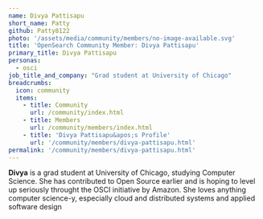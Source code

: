 ```yaml
---
name: Divya Pattisapu
short_name: Patty
github: Patty8122
photo: '/assets/media/community/members/no-image-available.svg'
title: 'OpenSearch Community Member: Divya Pattisapu'
primary_title: Divya Pattisapu
personas:
  - osci
job_title_and_company: "Grad student at University of Chicago"
breadcrumbs:
  icon: community
  items:
    - title: Community
      url: /community/index.html
    - title: Members
      url: /community/members/index.html
    - title: 'Divya Pattisapu&apos;s Profile'
      url: '/community/members/divya-pattisapu.html'
permalink: '/community/members/divya-pattisapu.html'
---
```


**Divya** is a grad student at University of Chicago, studying Computer Science. She has contributed to Open Source earlier and is hoping to level up seriously throught the OSCI initiative by Amazon. She loves anything computer science-y, especially cloud and distributed systems and applied software design